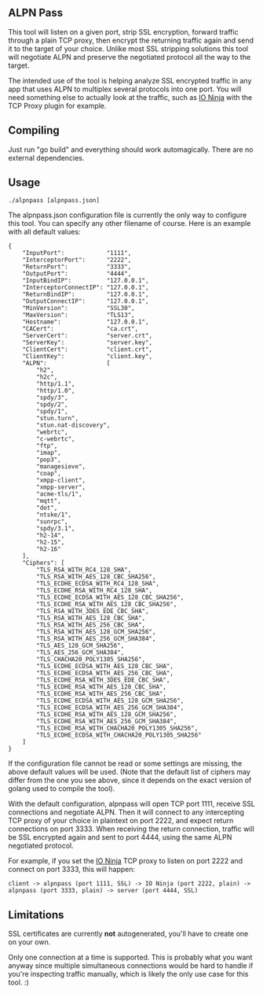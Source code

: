ALPN Pass
---------

This tool will listen on a given port, strip SSL encryption, forward traffic through a plain TCP proxy, then encrypt the returning traffic again and send it to the target of your choice. Unlike most SSL stripping solutions this tool will negotiate ALPN and preserve the negotiated protocol all the way to the target.

The intended use of the tool is helping analyze SSL encrypted traffic in any app that uses ALPN to multiplex several protocols into one port. You will need something else to actually look at the traffic, such as [IO Ninja](https://ioninja.com/) with the TCP Proxy plugin for example.

Compiling
---------

Just run "go build" and everything should work automagically. There are no external dependencies.

Usage
-----

```
./alpnpass [alpnpass.json]
```

The alpnpass.json configuration file is currently the only way to configure this tool. You can specify any other filename of course. Here is an example with all default values:

```
{
	"InputPort":            "1111",
	"InterceptorPort":      "2222",
	"ReturnPort":           "3333",
	"OutputPort":           "4444",
	"InputBindIP":          "127.0.0.1",
	"InterceptorConnectIP": "127.0.0.1",
	"ReturnBindIP":         "127.0.0.1",
	"OutputConnectIP":      "127.0.0.1",
	"MinVersion":           "SSL30",
	"MaxVersion":           "TLS13",
	"Hostname":             "127.0.0.1",
	"CACert":               "ca.crt",
	"ServerCert":           "server.crt",
	"ServerKey":            "server.key",
	"ClientCert":           "client.crt",
	"ClientKey":            "client.key",
	"ALPN":                 [
		"h2",
		"h2c",
		"http/1.1",
		"http/1.0",
		"spdy/3",
		"spdy/2",
		"spdy/1",
		"stun.turn",
		"stun.nat-discovery",
		"webrtc",
		"c-webrtc",
		"ftp",
		"imap",
		"pop3",
		"managesieve",
		"coap",
		"xmpp-client",
		"xmpp-server",
		"acme-tls/1",
		"mqtt",
		"dot",
		"ntske/1",
		"sunrpc",
		"spdy/3.1",
		"h2-14",
		"h2-15",
		"h2-16"
	],
	"Ciphers": [
		"TLS_RSA_WITH_RC4_128_SHA",
		"TLS_RSA_WITH_AES_128_CBC_SHA256",
		"TLS_ECDHE_ECDSA_WITH_RC4_128_SHA",
		"TLS_ECDHE_RSA_WITH_RC4_128_SHA",
		"TLS_ECDHE_ECDSA_WITH_AES_128_CBC_SHA256",
		"TLS_ECDHE_RSA_WITH_AES_128_CBC_SHA256",
		"TLS_RSA_WITH_3DES_EDE_CBC_SHA",
		"TLS_RSA_WITH_AES_128_CBC_SHA",
		"TLS_RSA_WITH_AES_256_CBC_SHA",
		"TLS_RSA_WITH_AES_128_GCM_SHA256",
		"TLS_RSA_WITH_AES_256_GCM_SHA384",
		"TLS_AES_128_GCM_SHA256",
		"TLS_AES_256_GCM_SHA384",
		"TLS_CHACHA20_POLY1305_SHA256",
		"TLS_ECDHE_ECDSA_WITH_AES_128_CBC_SHA",
		"TLS_ECDHE_ECDSA_WITH_AES_256_CBC_SHA",
		"TLS_ECDHE_RSA_WITH_3DES_EDE_CBC_SHA",
		"TLS_ECDHE_RSA_WITH_AES_128_CBC_SHA",
		"TLS_ECDHE_RSA_WITH_AES_256_CBC_SHA",
		"TLS_ECDHE_ECDSA_WITH_AES_128_GCM_SHA256",
		"TLS_ECDHE_ECDSA_WITH_AES_256_GCM_SHA384",
		"TLS_ECDHE_RSA_WITH_AES_128_GCM_SHA256",
		"TLS_ECDHE_RSA_WITH_AES_256_GCM_SHA384",
		"TLS_ECDHE_RSA_WITH_CHACHA20_POLY1305_SHA256",
		"TLS_ECDHE_ECDSA_WITH_CHACHA20_POLY1305_SHA256"
	]
}
```

If the configuration file cannot be read or some settings are missing, the above default values will be used. (Note that the default list of ciphers may differ from the one you see above, since it depends on the exact version of golang used to compile the tool).

With the default configuration, alpnpass will open TCP port 1111, receive SSL connections and negotiate ALPN. Then it will connect to any intercepting TCP proxy of your choice in plaintext on port 2222, and expect return connections on port 3333. When receiving the return connection, traffic will be SSL encrypted again and sent to port 4444, using the same ALPN negotiated protocol.

For example, if you set the [IO Ninja](https://ioninja.com/) TCP proxy to listen on port 2222 and connect on port 3333, this will happen:

```
client -> alpnpass (port 1111, SSL) -> IO Ninja (port 2222, plain) -> alpnpass (port 3333, plain) -> server (port 4444, SSL)
```

Limitations
-----------

SSL certificates are currently **not** autogenerated, you'll have to create one on your own.

Only one connection at a time is supported. This is probably what you want anyway since multiple simultaneous connections would be hard to handle if you're inspecting traffic manually, which is likely the only use case for this tool. :)
